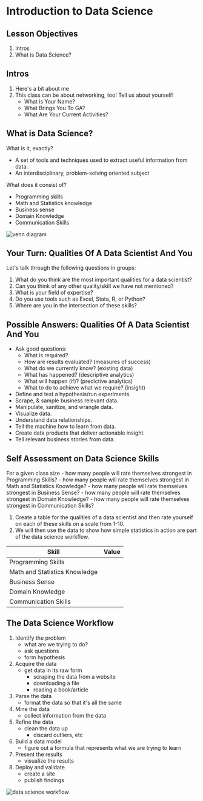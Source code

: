 # Introduction to Data Science

## Lesson Objectives

1. Intros
1. What is Data Science?

## Intros

1. Here's a bit about me
1. This class can be about networking, too!  Tell us about yourself!
    - What is Your Name?
    - What Brings You To GA?
    - What Are Your Current Activities?

## What is Data Science?

What is it, exactly?

- A set of tools and techniques used to extract useful information from data.
- An interdisciplinary, problem-solving oriented subject

What does it consist of?

- Programming skills
- Math and Statistics knowledge
- Business sense
- Domain Knowledge
- Communication Skills

![venn diagram](https://static1.squarespace.com/static/5150aec6e4b0e340ec52710a/t/51525c33e4b0b3e0d10f77ab/1364352052403/Data_Science_VD.png)

## Your Turn: Qualities Of A Data Scientist And You

Let's talk through the following questions in groups:

1. What do you think are the most important qualities for a data scientist?
2. Can you think of any other quality/skill we have not mentioned?
3. What is your field of expertise?
4. Do you use tools such as Excel, Stata, R, or Python?
5. Where are you in the intersection of these skills?

## Possible Answers: Qualities Of A Data Scientist And You

- Ask good questions:
    - What is required?
    - How are results evaluated? (measures of success)
    - What do we currently know? (existing data)
    - What has happened? (descriptive analytics)
    - What will happen (if)? (predictive analytics)
    - What to do to achieve what we require? (insight)
- Define and test a hypothesis/run experiments.
- Scrape, & sample business relevant data.
- Manipulate, sanitize, and wrangle data.
- Visualize data.
- Understand data relationships.
- Tell the machine how to learn from data.
- Create data products that deliver actionable insight.
- Tell relevant business stories from data.

## Self Assessment on Data Science Skills

For a given class size
    - how many people will rate themselves strongest in Programming Skills?
    - how many people will rate themselves strongest in Math and Statistics Knowledge?
    - how many people will rate themselves strongest in Business Sense?
    - how many people will rate themselves strongest in Domain Knowledge?
    - how many people will rate themselves strongest in Communication Skills?

1. Create a table for the qualities of a data scientist and then rate yourself on each of these skills on a scale from 1-10.
1. We will then use the data to show how simple statistics in action are part of the data science workflow.

| Skill | Value |
| --- | --- |
| Programming Skills |  |
| Math and Statistics Knowledge  |  |
| Business Sense |  |
| Domain Knowledge |  |
| Communication Skills |  |

## The Data Science Workflow

1. Identify the problem
    - what are we trying to do?
    - ask questions
    - form hypothesis
1. Acquire the data
    - get data in its raw form
        - scraping the data from a website
        - downloading a file
        - reading a book/article
1. Parse the data
    - format the data so that it's all the same
1. Mine the data
    - collect information from the data
1. Refine the data
    - clean the data up
        - discard outliers, etc
1. Build a data model
    - figure out a formula that represents what we are trying to learn
1. Present the results
    - visualize the results
1. Deploy and validate
    - create a site
    - publish findings

![data science workflow](https://raw.githubusercontent.com/generalassembly-studio/data-science-101-cwe-materials/master/curriculum/02-materials/code/data-science-workflow-example.jpg)
